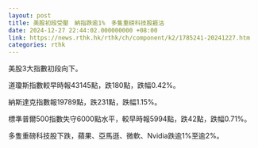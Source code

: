```yaml
---
layout: post
title: 美股初段受壓　納指跌逾1%　多隻重磅科技股捱沽
date: 2024-12-27 22:44:02.000000000 +08:00
link: https://news.rthk.hk/rthk/ch/component/k2/1785241-20241227.htm
categories: rthk
---
```


美股3大指數初段向下。

道瓊斯指數較早時報43145點，跌180點，跌幅0.42%。

納斯達克指數報19789點，跌231點，跌幅1.15%。

標準普爾500指數失守6000點水平，較早時報5994點，跌42點，跌幅0.71%。

多隻重磅科技股下跌，蘋果、亞馬遜、微軟、Nvidia跌逾1%至逾2%。
